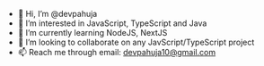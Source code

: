 - 👋 Hi, I’m @devpahuja
- 👀 I’m interested in JavaScript, TypeScript and Java
- 🌱 I’m currently learning NodeJS, NextJS
- 💞️ I’m looking to collaborate on any JavScript/TypeScript project
- 📫 Reach me through email: devpahuja10@gmail.com

<!---
devpahuja/devpahuja is a ✨ special ✨ repository because its `README.md` (this file) appears on your GitHub profile.
You can click the Preview link to take a look at your changes.
--->
